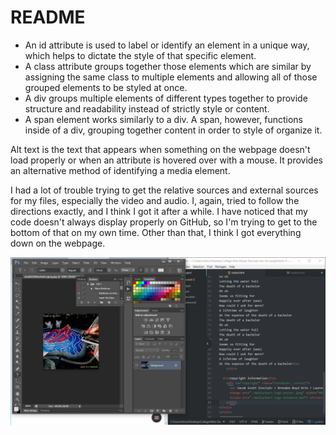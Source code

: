 # README

- An id attribute is used to label or identify an element in a unique way, which helps to dictate the style of that specific element.
- A class attribute groups together those elements which are similar by assigning the same class to multiple elements and allowing all of those grouped elements to be styled at once.
- A div groups multiple elements of different types together to provide structure and readability instead of strictly style or content.
- A span element works similarly to a div. A span, however, functions inside of a div, grouping together content in order to style of organize it.

Alt text is the text that appears when something on the webpage doesn't load properly or when an attribute is hovered over with a mouse. It provides an alternative method of identifying a media element.

I had a lot of trouble trying to get the relative sources and external sources for my files, especially the video and audio. I, again, tried to follow the directions exactly, and I think I got it after a while. I have noticed that my code doesn't always display properly on GitHub, so I'm trying to get to the bottom of that on my own time. Other than that, I think I got everything down on the webpage.

![a4](https://github.com/bailey-collins/web-dev-hw./blob/master/assignment-4/images/a4.PNG)
